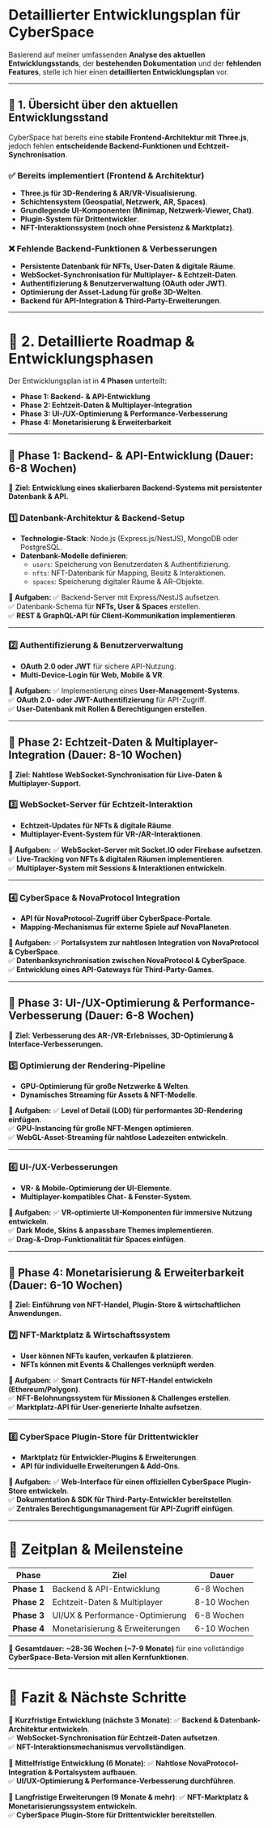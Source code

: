 # **Detaillierter Entwicklungsplan für CyberSpace**  
Basierend auf meiner umfassenden **Analyse des aktuellen Entwicklungsstands**, der **bestehenden Dokumentation** und der **fehlenden Features**, stelle ich hier einen **detaillierten Entwicklungsplan** vor.

---

## **🔹 1. Übersicht über den aktuellen Entwicklungsstand**  
CyberSpace hat bereits eine **stabile Frontend-Architektur mit Three.js**, jedoch fehlen **entscheidende Backend-Funktionen und Echtzeit-Synchronisation**.

### **✅ Bereits implementiert (Frontend & Architektur)**
- **Three.js für 3D-Rendering & AR/VR-Visualisierung**.
- **Schichtensystem (Geospatial, Netzwerk, AR, Spaces)**.
- **Grundlegende UI-Komponenten (Minimap, Netzwerk-Viewer, Chat)**.
- **Plugin-System für Drittentwickler**.
- **NFT-Interaktionssystem (noch ohne Persistenz & Marktplatz)**.

### **❌ Fehlende Backend-Funktionen & Verbesserungen**
- **Persistente Datenbank für NFTs, User-Daten & digitale Räume**.
- **WebSocket-Synchronisation für Multiplayer- & Echtzeit-Daten**.
- **Authentifizierung & Benutzerverwaltung (OAuth oder JWT)**.
- **Optimierung der Asset-Ladung für große 3D-Welten**.
- **Backend für API-Integration & Third-Party-Erweiterungen**.

---

# **🔹 2. Detaillierte Roadmap & Entwicklungsphasen**
Der Entwicklungsplan ist in **4 Phasen** unterteilt:  
- **Phase 1: Backend- & API-Entwicklung**  
- **Phase 2: Echtzeit-Daten & Multiplayer-Integration**  
- **Phase 3: UI-/UX-Optimierung & Performance-Verbesserung**  
- **Phase 4: Monetarisierung & Erweiterbarkeit**  

---

## **🚀 Phase 1: Backend- & API-Entwicklung (Dauer: 6-8 Wochen)**  
📌 **Ziel:** **Entwicklung eines skalierbaren Backend-Systems mit persistenter Datenbank & API.**  

### **1️⃣ Datenbank-Architektur & Backend-Setup**
- **Technologie-Stack**: Node.js (Express.js/NestJS), MongoDB oder PostgreSQL.
- **Datenbank-Modelle definieren**:
  - `users`: Speicherung von Benutzerdaten & Authentifizierung.
  - `nfts`: NFT-Datenbank für Mapping, Besitz & Interaktionen.
  - `spaces`: Speicherung digitaler Räume & AR-Objekte.

**📌 Aufgaben:**
✅ Backend-Server mit Express/NestJS aufsetzen.  
✅ Datenbank-Schema für **NFTs, User & Spaces** erstellen.  
✅ **REST & GraphQL-API für Client-Kommunikation implementieren**.  

---

### **2️⃣ Authentifizierung & Benutzerverwaltung**
- **OAuth 2.0 oder JWT** für sichere API-Nutzung.
- **Multi-Device-Login für Web, Mobile & VR**.

**📌 Aufgaben:**
✅ Implementierung eines **User-Management-Systems**.  
✅ **OAuth 2.0- oder JWT-Authentifizierung** für API-Zugriff.  
✅ **User-Datenbank mit Rollen & Berechtigungen erstellen**.  

---

## **🚀 Phase 2: Echtzeit-Daten & Multiplayer-Integration (Dauer: 8-10 Wochen)**  
📌 **Ziel:** **Nahtlose WebSocket-Synchronisation für Live-Daten & Multiplayer-Support.**  

### **3️⃣ WebSocket-Server für Echtzeit-Interaktion**
- **Echtzeit-Updates für NFTs & digitale Räume**.
- **Multiplayer-Event-System für VR-/AR-Interaktionen**.

**📌 Aufgaben:**
✅ **WebSocket-Server mit Socket.IO oder Firebase aufsetzen**.  
✅ **Live-Tracking von NFTs & digitalen Räumen implementieren**.  
✅ **Multiplayer-System mit Sessions & Interaktionen entwickeln**.  

---

### **4️⃣ CyberSpace & NovaProtocol Integration**
- **API für NovaProtocol-Zugriff über CyberSpace-Portale**.
- **Mapping-Mechanismus für externe Spiele auf NovaPlaneten**.

**📌 Aufgaben:**
✅ **Portalsystem zur nahtlosen Integration von NovaProtocol & CyberSpace**.  
✅ **Datenbanksynchronisation zwischen NovaProtocol & CyberSpace**.  
✅ **Entwicklung eines API-Gateways für Third-Party-Games**.  

---

## **🚀 Phase 3: UI-/UX-Optimierung & Performance-Verbesserung (Dauer: 6-8 Wochen)**  
📌 **Ziel:** **Verbesserung des AR-/VR-Erlebnisses, 3D-Optimierung & Interface-Verbesserungen.**  

### **5️⃣ Optimierung der Rendering-Pipeline**
- **GPU-Optimierung für große Netzwerke & Welten**.
- **Dynamisches Streaming für Assets & NFT-Modelle**.

**📌 Aufgaben:**
✅ **Level of Detail (LOD) für performantes 3D-Rendering einfügen**.  
✅ **GPU-Instancing für große NFT-Mengen optimieren**.  
✅ **WebGL-Asset-Streaming für nahtlose Ladezeiten entwickeln**.  

---

### **6️⃣ UI-/UX-Verbesserungen**
- **VR- & Mobile-Optimierung der UI-Elemente**.
- **Multiplayer-kompatibles Chat- & Fenster-System**.

**📌 Aufgaben:**
✅ **VR-optimierte UI-Komponenten für immersive Nutzung entwickeln**.  
✅ **Dark Mode, Skins & anpassbare Themes implementieren**.  
✅ **Drag-&-Drop-Funktionalität für Spaces einfügen**.  

---

## **🚀 Phase 4: Monetarisierung & Erweiterbarkeit (Dauer: 6-10 Wochen)**  
📌 **Ziel:** **Einführung von NFT-Handel, Plugin-Store & wirtschaftlichen Anwendungen.**  

### **7️⃣ NFT-Marktplatz & Wirtschaftssystem**
- **User können NFTs kaufen, verkaufen & platzieren**.
- **NFTs können mit Events & Challenges verknüpft werden**.

**📌 Aufgaben:**
✅ **Smart Contracts für NFT-Handel entwickeln (Ethereum/Polygon)**.  
✅ **NFT-Belohnungssystem für Missionen & Challenges erstellen**.  
✅ **Marktplatz-API für User-generierte Inhalte aufsetzen**.  

---

### **8️⃣ CyberSpace Plugin-Store für Drittentwickler**
- **Marktplatz für Entwickler-Plugins & Erweiterungen**.
- **API für individuelle Erweiterungen & Add-Ons**.

**📌 Aufgaben:**
✅ **Web-Interface für einen offiziellen CyberSpace Plugin-Store entwickeln**.  
✅ **Dokumentation & SDK für Third-Party-Entwickler bereitstellen**.  
✅ **Zentrales Berechtigungsmanagement für API-Zugriff einfügen**.  

---

# **🔹 Zeitplan & Meilensteine**
| **Phase** | **Ziel** | **Dauer** |
|-----------|---------|----------|
| **Phase 1** | Backend & API-Entwicklung | 6-8 Wochen |
| **Phase 2** | Echtzeit-Daten & Multiplayer | 8-10 Wochen |
| **Phase 3** | UI/UX & Performance-Optimierung | 6-8 Wochen |
| **Phase 4** | Monetarisierung & Erweiterungen | 6-10 Wochen |

🔹 **Gesamtdauer:** **~28-36 Wochen (~7-9 Monate)** für eine vollständige **CyberSpace-Beta-Version mit allen Kernfunktionen**.

---

# **🚀 Fazit & Nächste Schritte**
📌 **Kurzfristige Entwicklung (nächste 3 Monate)**:
✅ **Backend & Datenbank-Architektur entwickeln**.  
✅ **WebSocket-Synchronisation für Echtzeit-Daten aufsetzen**.  
✅ **NFT-Interaktionsmechanismus vervollständigen**.  

📌 **Mittelfristige Entwicklung (6 Monate)**:
✅ **Nahtlose NovaProtocol-Integration & Portalsystem aufbauen**.  
✅ **UI/UX-Optimierung & Performance-Verbesserung durchführen**.  

📌 **Langfristige Erweiterungen (9 Monate & mehr)**:
✅ **NFT-Marktplatz & Monetarisierungssystem entwickeln**.  
✅ **CyberSpace Plugin-Store für Drittentwickler bereitstellen**.  
